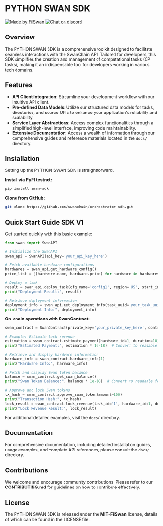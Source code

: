 # PYTHON SWAN SDK

[![Made by FilSwan](https://img.shields.io/badge/made%20by-FilSwan-green.svg)](https://www.filswan.com/) 
[![Chat on discord](https://img.shields.io/badge/join%20-discord-brightgreen.svg)](https://discord.com/invite/KKGhy8ZqzK)

## Overview

The PYTHON SWAN SDK is a comprehensive toolkit designed to facilitate seamless interactions with the SwanChain API. Tailored for developers, this SDK simplifies the creation and management of computational tasks (CP tasks), making it an indispensable tool for developers working in various tech domains.

## Features

- **API Client Integration**: Streamline your development workflow with our intuitive API client.
- **Pre-defined Data Models**: Utilize our structured data models for tasks, directories, and source URIs to enhance your application's reliability and scalability.
- **Service Layer Abstractions**: Access complex functionalities through a simplified high-level interface, improving code maintainability.
- **Extensive Documentation**: Access a wealth of information through our comprehensive guides and reference materials located in the `docs/` directory.

## Installation

Setting up the PYTHON SWAN SDK is straightforward.

**Install via PyPI testnet:**

```bash
pip install swan-sdk
```

**Clone from GitHub:**

```bash
git clone https://github.com/swanchain/orchestrator-sdk.git
```

## Quick Start Guide SDK V1

Get started quickly with this basic example:

```python
from swan import SwanAPI

# Initialize the SwanAPI
swan_api = SwanAPI(api_key='your_api_key_here')

# Fetch available hardware configurations
hardwares = swan_api.get_hardware_config()
price_list = [(hardware.name, hardware.price) for hardware in hardwares]

# Deploy a task
result = swan_api.deploy_task(cfg_name='config1', region='US', start_in=123, duration=123, job_source_uri='uri', paid=123, tx_hash='tx_hash_here', wallet_address='wallet_address_here')
print("Deployment Result:", result)

# Retrieve deployment information
deployment_info = swan_api.get_deployment_info(task_uuid='your_task_uuid_here')
print("Deployment Info:", deployment_info)
```

**On-chain operations with SwanContract:**

```python
swan_contract = SwanContract(private_key='your_private_key_here', contract_info=swan_api.contract_info)

# Example: Estimate lock revenue
estimation = swan_contract.estimate_payment(hardware_id=1, duration=10)
print("Estimated Payment:", estimation * 1e-18)  # Convert to readable format

# Retrieve and display hardware information
hardware_info = swan_contract.hardware_info(1)
print("Hardware Info:", hardware_info)

# Fetch and display Swan token balance
balance = swan_contract.get_swan_balance()
print("Swan Token Balance:", balance * 1e-18)  # Convert to readable format

# Approve and lock Swan tokens
tx_hash = swan_contract.approve_swan_token(amount=100)
print("Transaction Hash:", tx_hash)
lock_result = swan_contract.lock_revenue(task_id='1', hardware_id=1, duration=10)
print("Lock Revenue Result:", lock_result)
```

For additional detailed examples, visit the `docs/` directory.

## Documentation

For comprehensive documentation, including detailed installation guides, usage examples, and complete API references, please consult the `docs/` directory.

## Contributions

We welcome and encourage community contributions! Please refer to our **CONTRIBUTING.md** for guidelines on how to contribute effectively.

## License

The PYTHON SWAN SDK is released under the **MIT-FilSwan** license, details of which can be found in the LICENSE file.
